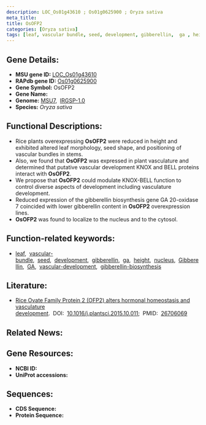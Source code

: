 ```yaml
---
description: LOC_Os01g43610 ; Os01g0625900 ; Oryza sativa
meta_title:
title: OsOFP2
categories: [Oryza sativa]
tags: [leaf, vascular bundle, seed, development, gibberellin,  ga , height, nucleus, Gibberellin, GA, vascular development, gibberellin biosynthesis]
---
```


## Gene Details:
- **MSU gene ID:** [LOC_Os01g43610](http://rice.uga.edu/cgi-bin/ORF_infopage.cgi?orf=LOC_Os01g43610)  
- **RAPdb gene ID:** [Os01g0625900](https://rapdb.dna.affrc.go.jp/locus/?name=Os01g0625900)  
- **Gene Symbol:** OsOFP2
- **Gene Name:**
- **Genome:**  [MSU7](http://rice.uga.edu/),&nbsp;&nbsp;[IRGSP-1.0](https://rapdb.dna.affrc.go.jp/download/irgsp1.html)
- **Species:** *Oryza sativa*

## Functional Descriptions:
   - Rice plants overexpressing **OsOFP2** were reduced in height and exhibited altered leaf morphology, seed shape, and positioning of vascular bundles in stems.
   - Also, we found that **OsOFP2** was expressed in plant vasculature and determined that putative vascular development KNOX and BELL proteins interact with **OsOFP2**.
   - We propose that **OsOFP2** could modulate KNOX-BELL function to control diverse aspects of development including vasculature development.
   - Reduced expression of the gibberellin biosynthesis gene GA 20-oxidase 7 coincided with lower gibberellin content in **OsOFP2** overexpression lines.
   - **OsOFP2** was found to localize to the nucleus and to the cytosol.

## Function-related keywords:
   - [leaf](/tags/leaf/),&nbsp;&nbsp;[vascular-bundle](/tags/vascular-bundle/),&nbsp;&nbsp;[seed](/tags/seed/),&nbsp;&nbsp;[development](/tags/development/),&nbsp;&nbsp;[gibberellin](/tags/gibberellin/),&nbsp;&nbsp;[ga](/tags/ga/),&nbsp;&nbsp;[height](/tags/height/),&nbsp;&nbsp;[nucleus](/tags/nucleus/),&nbsp;&nbsp;[Gibberellin](/tags/Gibberellin/),&nbsp;&nbsp;[GA](/tags/GA/),&nbsp;&nbsp;[vascular-development](/tags/vascular-development/),&nbsp;&nbsp;[gibberellin-biosynthesis](/tags/gibberellin-biosynthesis/)

## Literature:
   - [Rice Ovate Family Protein 2 (OFP2) alters hormonal homeostasis and vasculature development](https://www.doi.org/10.1016/j.plantsci.2015.10.011).&nbsp;&nbsp;DOI:&nbsp;&nbsp;[10.1016/j.plantsci.2015.10.011](https://www.doi.org/10.1016/j.plantsci.2015.10.011);&nbsp;&nbsp;PMID:&nbsp;&nbsp;[26706069](https://pubmed.ncbi.nlm.nih.gov/26706069/)

## Related News:

## Gene Resources:
- **NCBI ID:**  []()
- **UniProt accessions:** [](https://www.uniprot.org/uniprotkb//entry)

## Sequences:
- **CDS Sequence:**
- **Protein Sequence:**

